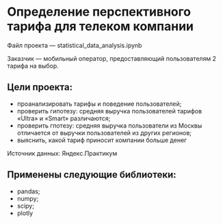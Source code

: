 # Определение перспективного тарифа для телеком компании

Файл проекта — statistical_data_analysis.ipynb

Заказчик — мобильный оператор, предоставляющий пользователям 2 тарифа на выбор.

## Цели проекта:

- проанализировать тарифы и поведение пользователей;
- проверить гипотезу: средняя выручка пользователей тарифов «Ultra» и «Smart» различаются;
- проверить гпотезу: средняя выручка пользователи из Москвы отличается от выручки пользователей из других регионов;
- выяснить, какой тариф приносит компании больше денег

Источник данных: Яндекс.Практикум

## Применены следующие библиотеки:
- pandas;
- numpy;
- scipy;
- plotly
